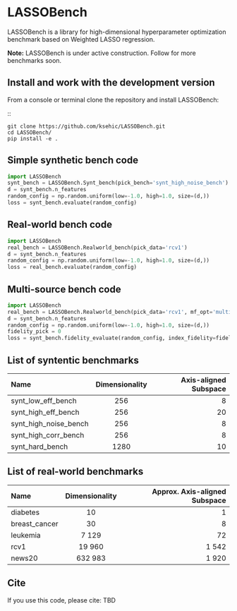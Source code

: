 # LASSOBench

LASSOBench is a library for high-dimensional hyperparameter optimization benchmark based on Weighted LASSO regression.

**Note:** LASSOBench is under active construction. Follow for more benchmarks soon.

## Install and work with the development version

From a console or terminal clone the repository and install LASSOBench:

::

    git clone https://github.com/ksehic/LASSOBench.git
    cd LASSOBench/
    pip install -e .

## Simple synthetic bench code
```python
import LASSOBench
synt_bench = LASSOBench.Synt_bench(pick_bench='synt_high_noise_bench')
d = synt_bench.n_features
random_config = np.random.uniform(low=-1.0, high=1.0, size=(d,))
loss = synt_bench.evaluate(random_config)
```
## Real-world bench code
```python
import LASSOBench
real_bench = LASSOBench.Realworld_bench(pick_data='rcv1')
d = synt_bench.n_features
random_config = np.random.uniform(low=-1.0, high=1.0, size=(d,))
loss = real_bench.evaluate(random_config)
```
## Multi-source bench code
```python
import LASSOBench
real_bench = LASSOBench.Realworld_bench(pick_data='rcv1', mf_opt='multi_source_bench')
d = synt_bench.n_features
random_config = np.random.uniform(low=-1.0, high=1.0, size=(d,))
fidelity_pick = 0
loss = synt_bench.fidelity_evaluate(random_config, index_fidelity=fidelity_pick)
```
## List of syntentic benchmarks
| Name         | Dimensionality | Axis-aligned Subspace |
| :---         |     :---:      |          ---:         |
| synt_low_eff_bench   | 256     | 8 |
| synt_high_eff_bench     | 256  | 20|
| synt_high_noise_bench| 256     | 8 |
| synt_high_corr_bench     | 256 | 8 |
| synt_hard_bench  | 1280 | 10 |
## List of real-world benchmarks
| Name         | Dimensionality | Approx. Axis-aligned Subspace |
| :---         |     :---:      |          ---:         |
| diabetes   | 10     | 1 |
| breast_cancer     | 30  | 8|
| leukemia| 7 129     | 72 |
| rcv1     | 19 960 | 1 542 |
| news20  | 632 983 | 1 920 |
## Cite

If you use this code, please cite: TBD

